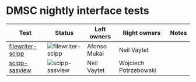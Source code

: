 # DMSC nightly interface tests

| Test | Status | Left owners | Right owners | Notes |
| --- | --- | --- | --- | --- |
| [filewriter-scipp](https://github.com/dmsc-nightly/filewriter-scipp) | ![filewriter-scipp](https://github.com/dmsc-nightly/filewriter-scipp/actions/workflows/nightly.yml/badge.svg) | Afonso Mukai | Neil Vaytet | |
| [scipp-sasview](https://github.com/dmsc-nightly/scipp-sasview) | ![scipp-sasview](https://github.com/dmsc-nightly/scipp-sasview/actions/workflows/nightly.yml/badge.svg) | Neil Vaytet | Wojciech Potrzebowski | |
